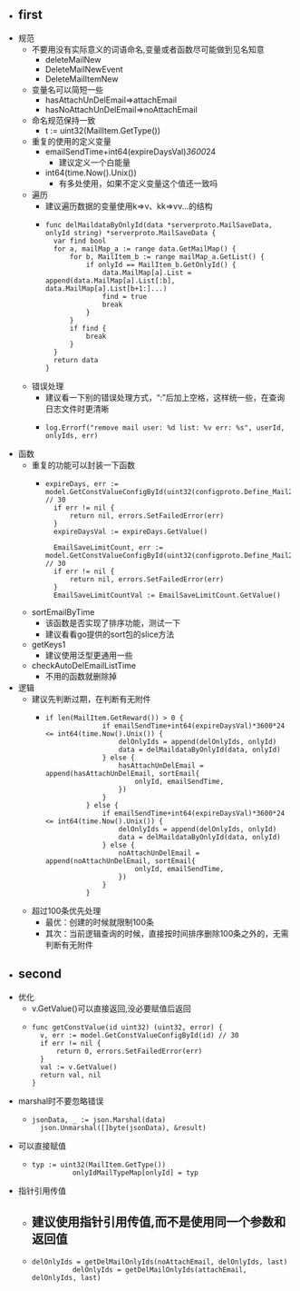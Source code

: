 - ## first
- 规范
	- 不要用没有实际意义的词语命名,变量或者函数尽可能做到见名知意
		- deleteMailNew
		- DeleteMailNewEvent
		- DeleteMailItemNew
	- 变量名可以简短一些
		- hasAttachUnDelEmail=>attachEmail
		- hasNoAttachUnDelEmail=>noAttachEmail
	- 命名规范保持一致
		- t := uint32(MailItem.GetType())
	- 重复的使用的定义变量
		- emailSendTime+int64(expireDaysVal)*3600*24
			- 建议定义一个白能量
		- int64(time.Now().Unix())
			- 有多处使用，如果不定义变量这个值还一致吗
	- 遍历
		- 建议遍历数据的变量使用k=>v、kk=>vv...的结构
		- ```
		  func delMaildataByOnlyId(data *serverproto.MailSaveData, onlyId string) *serverproto.MailSaveData {
		  	var find bool
		  	for a, mailMap_a := range data.GetMailMap() {
		  		for b, MailItem_b := range mailMap_a.GetList() {
		  			if onlyId == MailItem_b.GetOnlyId() {
		  				data.MailMap[a].List = append(data.MailMap[a].List[:b], data.MailMap[a].List[b+1:]...)
		  				find = true
		  				break
		  			}
		  		}
		  		if find {
		  			break
		  		}
		  	}
		  	return data
		  }
		  ```
	- 错误处理
		- 建议看一下别的错误处理方式，“:”后加上空格，这样统一些，在查询日志文件时更清晰
		- ```
		  log.Errorf("remove mail user: %d list: %v err: %s", userId, onlyIds, err)
		  ```
- 函数
	- 重复的功能可以封装一下函数
		- ```
		  expireDays, err := model.GetConstValueConfigById(uint32(configproto.Define_Mail2502)) // 30
		  	if err != nil {
		  		return nil, errors.SetFailedError(err)
		  	}
		  	expireDaysVal := expireDays.GetValue()
		  
		  	EmailSaveLimitCount, err := model.GetConstValueConfigById(uint32(configproto.Define_Mail2501)) // 30
		  	if err != nil {
		  		return nil, errors.SetFailedError(err)
		  	}
		  	EmailSaveLimitCountVal := EmailSaveLimitCount.GetValue()
		  ```
	- sortEmailByTime
		- 该函数是否实现了排序功能，测试一下
		- 建议看看go提供的sort包的slice方法
	- getKeys1
		- 建议使用泛型更通用一些
	- checkAutoDelEmailListTime
		- 不用的函数就删除掉
- 逻辑
	- 建议先判断过期，在判断有无附件
		- ```
		  if len(MailItem.GetReward()) > 0 {
		  				if emailSendTime+int64(expireDaysVal)*3600*24 <= int64(time.Now().Unix()) {
		  					delOnlyIds = append(delOnlyIds, onlyId)
		  					data = delMaildataByOnlyId(data, onlyId)
		  				} else {
		  					hasAttachUnDelEmail = append(hasAttachUnDelEmail, sortEmail{
		  						onlyId, emailSendTime,
		  					})
		  				}
		  			} else {
		  				if emailSendTime+int64(expireDaysVal)*3600*24 <= int64(time.Now().Unix()) {
		  					delOnlyIds = append(delOnlyIds, onlyId)
		  					data = delMaildataByOnlyId(data, onlyId)
		  				} else {
		  					noAttachUnDelEmail = append(noAttachUnDelEmail, sortEmail{
		  						onlyId, emailSendTime,
		  					})
		  				}
		  			}
		  ```
	- 超过100条优先处理
		- 最优：创建的时候就限制100条
		- 其次：当前逻辑查询的时候，直接按时间排序删除100条之外的，无需判断有无附件
- ## second
- 优化
	- v.GetValue()可以直接返回,没必要赋值后返回
	- ```
	  func getConstValue(id uint32) (uint32, error) {
	  	v, err := model.GetConstValueConfigById(id) // 30
	  	if err != nil {
	  		return 0, errors.SetFailedError(err)
	  	}
	  	val := v.GetValue()
	  	return val, nil
	  }
	  ```
- marshal时不要忽略错误
	- ```
	  jsonData, _ := json.Marshal(data)
	  	json.Unmarshal([]byte(jsonData), &result)
	  ```
- 可以直接赋值
	- ```
	  typ := uint32(MailItem.GetType())
	  			onlyIdMailTypeMap[onlyId] = typ
	  ```
- 指针引用传值
	- 建议使用指针引用传值,而不是使用同一个参数和返回值
		-
	- ```
	  delOnlyIds = getDelMailOnlyIds(noAttachEmail, delOnlyIds, last)
	  			delOnlyIds = getDelMailOnlyIds(attachEmail, delOnlyIds, last)
	  ```